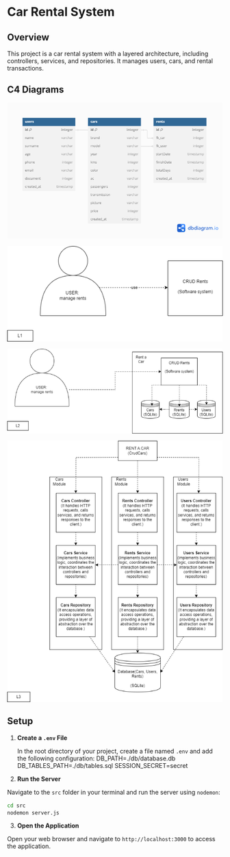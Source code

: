 # Car Rental System

## Overview

This project is a car rental system with a layered architecture, including controllers, services, and repositories. It manages users, cars, and rental transactions.

## C4 Diagrams

![Diagram](./public/diagrama.png)

![L1](./public/level1.drawio.png)

![L2](./public//level2.drawio.png)

![L3](./public/level3.drawio.png)

## Setup

1. **Create a `.env` File**

   In the root directory of your project, create a file named `.env` and add the following configuration:
   DB_PATH=./db/database.db
   DB_TABLES_PATH=./db/tables.sql
   SESSION_SECRET=secret

2. **Run the Server**

Navigate to the `src` folder in your terminal and run the server using `nodemon`:

```bash
cd src
nodemon server.js
```

3. **Open the Application**

Open your web browser and navigate to `http://localhost:3000` to access the application.
